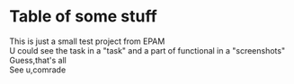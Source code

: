# Table of some stuff
This is just a small test project from EPAM<br />
U could see the task in a "task" and a part of functional in a "screenshots"<br />
Guess,that's all<br />
See u,comrade<br />
